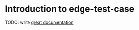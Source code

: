 # Introduction to edge-test-case

TODO: write [great documentation](http://jacobian.org/writing/great-documentation/what-to-write/)
